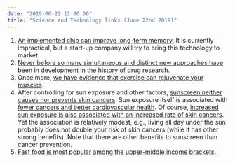 ```yaml
---
date: "2019-06-22 12:00:00"
title: "Science and Technology links (June 22nd 2019)"
---
```




<li style="list-style-type: none;">

1. [An implemented chip can improve long-term memory](https://www.bnnbloomberg.ca/businessweek/upgrade-your-memory-with-a-surgically-implanted-chip-1.1270821). It is currently impractical, but a start-up company will try to bring this technology to market.
1. [Never before so many simultaneous and distinct new approaches have been in development in the history of drug research](https://www.chemistryworld.com/opinion/is-this-a-golden-age-of-new-drug-classes/3010615.article).
1. Once more, [we have evidence that exercise can rejuvenate your muscles](https://physoc.onlinelibrary.wiley.com/doi/full/10.14814/phy2.14139).
1. After controlling for sun exposure and other factors, [sunscreen neither causes nor prevents skin cancers](https://www.ncbi.nlm.nih.gov/pubmed/29620003). Sun exposure itself is associated with [fewer cancers and better cardiovascular health](https://www.tandfonline.com/doi/full/10.1080/19381980.2016.1248325). Of course, [increased sun exposure is also associated with an increased rate of skin cancers](https://link.springer.com/article/10.1007/BF01804988). Yet the association is relatively modest, e.g., living all day under the sun probably does not double your risk of skin cancers (while it has other strong benefits). Note that there are other benefits to sunscreen than cancer prevention.
1. [Fast food is most popular among the upper-middle income brackets](https://www.washingtonpost.com/outlook/five-myths/five-myths-about-fast-food/2019/06/14/188cd7d0-8d53-11e9-b08e-cfd89bd36d4e_story.html).




